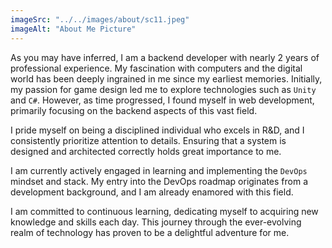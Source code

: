 ```yaml
---
imageSrc: "../../images/about/sc11.jpeg"
imageAlt: "About Me Picture"
---
```

As you may have inferred, I am a backend developer with nearly 2 years of professional experience. My fascination with computers and the digital world has been deeply ingrained in me since my earliest memories. Initially, my passion for game design led me to explore technologies such as `Unity` and `C#`. However, as time progressed, I found myself in web development, primarily focusing on the backend aspects of this vast field.

I pride myself on being a disciplined individual who excels in R&D, and I consistently prioritize attention to details. Ensuring that a system is designed and architected correctly holds great importance to me.

I am currently actively engaged in learning and implementing the `DevOps` mindset and stack. My entry into the DevOps roadmap originates from a development background, and I am already enamored with this field.

I am committed to continuous learning, dedicating myself to acquiring new knowledge and skills each day. This journey through the ever-evolving realm of technology has proven to be a delightful adventure for me.